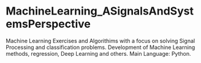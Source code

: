 # MachineLearning_ASignalsAndSystemsPerspective
 Machine Learning Exercises and Algorithims with a focus on solving Signal Processing and classification problems. 
 Development of Machine Learning methods, regression, Deep Learning and others. 
 Main Language: Python.
